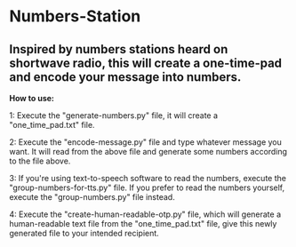 # Numbers-Station
Inspired by numbers stations heard on shortwave radio, this will create a one-time-pad and encode your message into numbers.
-------------

**How to use:**

1: Execute the "generate-numbers.py" file, it will create a "one_time_pad.txt" file.


2: Execute the "encode-message.py" file and type whatever message you want. It will read from the above file and generate some numbers according to the file above.


3: If you're using text-to-speech software to read the numbers, execute the "group-numbers-for-tts.py" file. If you prefer to read the numbers yourself, execute the "group-numbers.py" file instead.


4: Execute the "create-human-readable-otp.py" file, which will generate a human-readable text file from the "one_time_pad.txt" file, give this newly generated file to your intended recipient.


